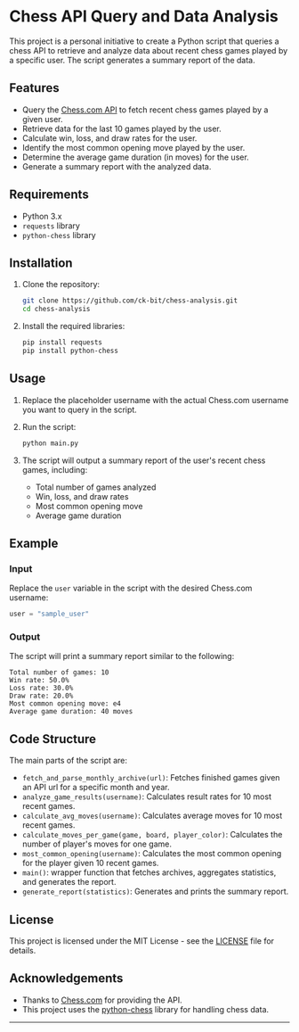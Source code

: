 # Chess API Query and Data Analysis

This project is a personal initiative to create a Python script that queries a chess API to retrieve and analyze data about recent chess games played by a specific user. The script generates a summary report of the data.

## Features

- Query the [Chess.com API](https://www.chess.com/news/view/published-data-api) to fetch recent chess games played by a given user.
- Retrieve data for the last 10 games played by the user.
- Calculate win, loss, and draw rates for the user.
- Identify the most common opening move played by the user.
- Determine the average game duration (in moves) for the user.
- Generate a summary report with the analyzed data.

## Requirements

- Python 3.x
- `requests` library
- `python-chess` library

## Installation

1. Clone the repository:

   ```bash
   git clone https://github.com/ck-bit/chess-analysis.git
   cd chess-analysis
   ```

2. Install the required libraries:

   ```bash
   pip install requests
   pip install python-chess
   ```

## Usage

1. Replace the placeholder username with the actual Chess.com username you want to query in the script.

2. Run the script:

   ```bash
   python main.py
   ```

3. The script will output a summary report of the user's recent chess games, including:
   - Total number of games analyzed
   - Win, loss, and draw rates
   - Most common opening move
   - Average game duration

## Example

### Input

Replace the `user` variable in the script with the desired Chess.com username:

```python
user = "sample_user"
```

### Output

The script will print a summary report similar to the following:

```plaintext
Total number of games: 10
Win rate: 50.0%
Loss rate: 30.0%
Draw rate: 20.0%
Most common opening move: e4
Average game duration: 40 moves
```

## Code Structure

The main parts of the script are:

- `fetch_and_parse_monthly_archive(url)`: Fetches finished games given an API url for a specific month and year.
- `analyze_game_results(username)`: Calculates result rates for 10 most recent games.
- `calculate_avg_moves(username)`: Calculates average moves for 10 most recent games.
- `calculate_moves_per_game(game, board, player_color)`: Calculates the number of player's moves for one game.
- `most_common_opening(username)`: Calculates the most common opening for the player given 10 recent games.
- `main()`: wrapper function that fetches archives, aggregates statistics, and generates the report. 
- `generate_report(statistics)`: Generates and prints the summary report.

## License

This project is licensed under the MIT License - see the [LICENSE](LICENSE) file for details.

## Acknowledgements

- Thanks to [Chess.com](https://www.chess.com) for providing the API.
- This project uses the [python-chess](https://github.com/niklasf/python-chess) library for handling chess data.

---
